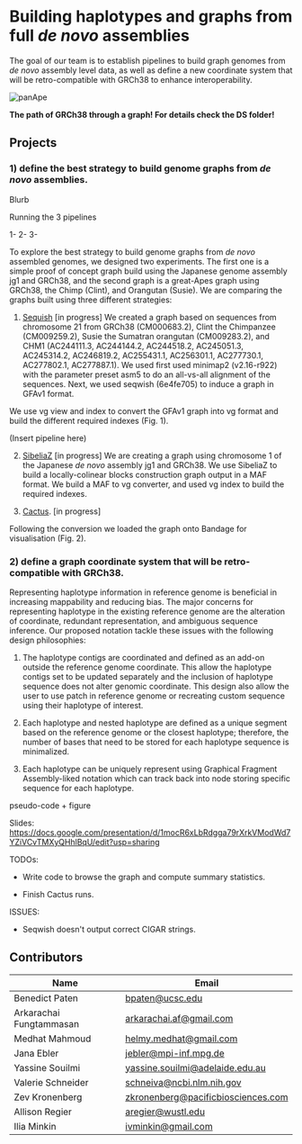 # Building haplotypes and graphs from full *de novo* assemblies

The goal of our team is to establish pipelines to build graph genomes from *de novo* assembly level data, as well as define a new coordinate system that will be retro-compatible with GRCh38 to enhance interoperability.

![panApe](https://github.com/NCBI-Hackathons/TheHumanPangenome/blob/master/DS/ds-vis1.png?raw=true "Title")

**The path of GRCh38 through a graph! For details check the DS folder!**


## Projects
### 1) define the best strategy to build genome graphs from *de novo* assemblies.

Blurb

Running the 3 pipelines

1- 
2- 
3- 

To explore the best strategy to build genome graphs from *de novo* assembled genomes, we designed two experiments. The first one is a simple proof of concept graph build using the Japanese genome assembly jg1 and GRCh38, and the second graph is a great-Apes graph using GRCh38, the Chimp (Clint), and Orangutan (Susie). We are comparing the graphs built using three different strategies: 

1) [Sequish](https://github.com/ekg/seqwish) [in progress]
We created a graph based on sequences from chromosome 21 from GRCh38 (CM000683.2), Clint the Chimpanzee (CM009259.2), Susie the Sumatran orangutan (CM009283.2), and CHM1 (AC244111.3, AC244144.2, AC244518.2, AC245051.3, AC245314.2, AC246819.2, AC255431.1, AC256301.1, AC277730.1, AC277802.1, AC277887.1).  We used first used minimap2 (v2.16-r922) with the parameter preset asm5 to do an all-vs-all alignment of the sequences. Next, we used seqwish (6e4fe705) to induce a graph in GFAv1 format.

We use vg view and index to convert the GFAv1 graph into vg format and build the different required indexes (Fig. 1).

(Insert pipeline here)

2) [SibeliaZ](https://github.com/medvedevgroup/SibeliaZ) [in progress]
We are creating a graph using chromosome 1 of the Japanese *de novo* assembly jg1 and GRCh38. We use SibeliaZ to build a locally-colinear blocks construction graph output in a MAF format. We build a MAF to vg converter, and used vg index to build the required indexes.

3) [Cactus](https://github.com/ComparativeGenomicsToolkit/cactus). [in progress]

Following the conversion we loaded the graph onto Bandage for visualisation (Fig. 2).

### 2) define a graph coordinate system that will be retro-compatible with GRCh38.

Representing haplotype information in reference genome is beneficial in increasing mappability and reducing bias. The major concerns for representing haplotype in the existing reference genome are the alteration of coordinate, redundant representation, and ambiguous sequence inference. Our proposed notation tackle these issues with the following design philosophies:

1) The haplotype contigs are coordinated and defined as an add-on outside the reference genome coordinate. This allow the haplotype contigs set to be updated separately and the inclusion of haplotype sequence does not alter genomic coordinate. This design also allow the user to use patch in reference genome or recreating custom sequence using their haplotype of interest.

2) Each haplotype and nested haplotype are defined as a unique segment based on the reference genome or the closest haplotype; therefore, the number of bases that need to be stored for each haplotype sequence is minimalized.

3) Each haplotype can be uniquely represent using Graphical Fragment Assembly-liked notation which can track back into node storing specific sequence for each haplotype.


pseudo-code + figure


Slides: https://docs.google.com/presentation/d/1mocR6xLbRdgga79rXrkVModWd7YZiVCvTMXyQHhlBqU/edit?usp=sharing

TODOs:

- Write code to browse the graph and compute summary statistics.

- Finish Cactus runs.

ISSUES: 
- Seqwish doesn't output correct CIGAR strings.


## Contributors
|Name         |Email        |
| ----------- | ----------- |
| Benedict Paten | bpaten@ucsc.edu |
| Arkarachai Fungtammasan | arkarachai.af@gmail.com |
| Medhat Mahmoud | helmy.medhat@gmail.com |
| Jana Ebler |jebler@mpi-inf.mpg.de |
| Yassine Souilmi | yassine.souilmi@adelaide.edu.au |
| Valerie Schneider | schneiva@ncbi.nlm.nih.gov |
| Zev Kronenberg | zkronenberg@pacificbiosciences.com |
| Allison Regier | aregier@wustl.edu |
| Ilia Minkin | ivminkin@gmail.com |
